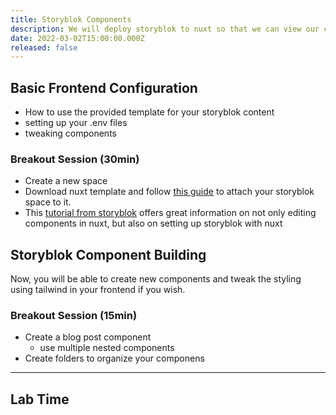 ```yaml
---
title: Storyblok Components
description: We will deploy storyblok to nuxt so that we can view our content.
date: 2022-03-02T15:00:00.000Z
released: false
---
```


## Basic Frontend Configuration

- How to use the provided template for your storyblok content
- setting up your .env files
- tweaking components

### Breakout Session (30min)

- Create a new space
- Download nuxt template and follow [this guide]() to attach your storyblok space to it.
- This [tutorial from storyblok](https://www.storyblok.com/tp/headless-cms-nuxtjs) offers great information on not only editing components in nuxt, but also on setting up storyblok with nuxt

## Storyblok Component Building

Now, you will be able to create new components and tweak the styling using tailwind in your frontend if you wish.

### Breakout Session (15min)

- Create a blog post component
  - use multiple nested components
- Create folders to organize your componens

---

## Lab Time
